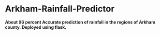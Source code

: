 # Arkham-Rainfall-Predictor
**About 96 percent Accurate prediction of rainfall in the regions of Arkham county. 
Deployed using flask.**


